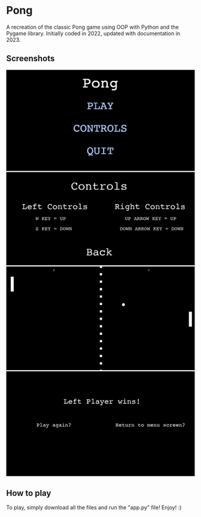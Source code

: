 # Pong
A recreation of the classic Pong game using OOP with Python and the Pygame library.
Initially coded in 2022, updated with documentation in 2023.

## Screenshots

![Menu](imgs/pongmenu.png)
![Controls](imgs/controls.png)
![Gameplay](imgs/gameplay.png)
![Win](imgs/wingame.png)

## How to play
To play, simply download all the files and run the "app.py" file! Enjoy! :)
